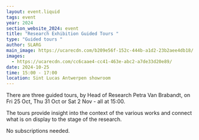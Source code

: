 ```yaml
---
layout: event.liquid
tags: event
year: 2024
section_website_2024: event
title: "Research Exhibition Guided Tours "
type: "Guided tours "
author: SLARG
main_image: https://ucarecdn.com/b209e56f-152c-444b-a1d2-23b2aee4db18/
images:
  - https://ucarecdn.com/cc6caae4-cc41-463e-abc2-a7de33d20e89/
date: 2024-10-25
time: 15:00 - 17:00
location: Sint Lucas Antwerpen showroom
---
```

There are three guided tours, by Head of Research Petra Van Brabandt, on Fri 25 Oct, Thu 31 Oct or Sat 2 Nov - all at 15:00.

The tours provide insight into the context of the various works and connect what is on display to the stage of the research. 

No subscriptions needed.
